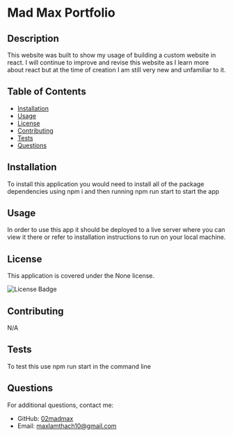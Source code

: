 # Mad Max Portfolio

## Description

This website was built to show my usage of building a custom website in react. I will continue to improve and revise this website as I learn more about react but at the time of creation I am still very new and unfamiliar to it. 

## Table of Contents

- [Installation](#installation)
- [Usage](#usage)
- [License](#license)
- [Contributing](#contributing)
- [Tests](#tests)
- [Questions](#questions)

## Installation

To install this application you would need to install all of the package dependencies using npm i and then running npm run start to start the app

## Usage

In order to use this app it should be deployed to a live server where you can view it there or refer to installation instructions to run on your local machine.

## License

This application is covered under the None license.

![License Badge](https://img.shields.io/badge/license-None-brightgreen)

## Contributing

N/A

## Tests

To test this use npm run start in the command line

## Questions

For additional questions, contact me:
- GitHub: [02madmax](https://github.com/02madmax)
- Email: maxlamthach10@gmail.com

